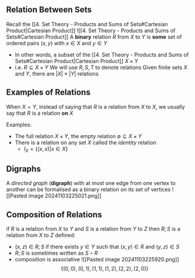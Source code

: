 ## Relation Between Sets
Recall the [[4. Set Theory - Products and Sums of Sets#Cartesian Product|Cartesian Product]]
![[4. Set Theory - Products and Sums of Sets#Cartesian Product]]
A **binary** relation $R$ from $X$ to $Y$ is **some** set of ordered pairs $(x,y)$ with $x \in X$ and $y \in Y$
- In other words, a subset of the [[4. Set Theory - Products and Sums of Sets#Cartesian Product|Cartesian Product]] $X\times Y$
- i.e. $R \subseteq X\times Y$
We will use $R,S,T$ to denote relations
Given finite sets $X$ and $Y$, there are $|X| \times |Y|$ relations

## Examples of Relations
When $X=Y$, instead of saying that $R$ is a relation from $X$ to $X$, we usually say that $R$ is a relation **on** $X$ 

Examples:
- The full relation $X\times Y$, the empty relation $\emptyset \subseteq X\times Y$
- There is a relation on any set $X$ called the *identity* relation
	- $I_{X}=\{ (x,x)|x \in X \}$
## Digraphs
A *directed graph* (**digraph**) with at most one edge from one vertex to another can be formalised as a binary relation on its set of vertices
![[Pasted image 20241103225021.png]]
## Composition of Relations
if $R$ is a relation from $X$ to $Y$ and $S$ is a relation from $Y$ to $Z$ then $R;S$ is a relation from $X$ to $Z$ defined:
- $(x,z) \in R;S$ if there exists $y \in Y$ such that $(x,y)\in R$ and $(y,z)\in S$
- $R;S$ is sometimes written as $S \circ R$
- composition is associative
![[Pasted image 20241103225920.png]]
$$
\{ (0,0),(0,1),(1,1),(1,2),(2,2),(2,0) \}
$$